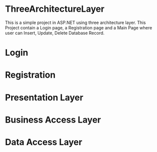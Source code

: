 # ThreeArchitectureLayer

This is a simple project in ASP.NET using three architecture layer. This Project contain a Login page, a Registration page and a Main Page where user can Insert, Update, Delete Database Record.

  # Login
  # Registration
  # Presentation Layer
  # Business Access Layer
  # Data Access Layer
  

